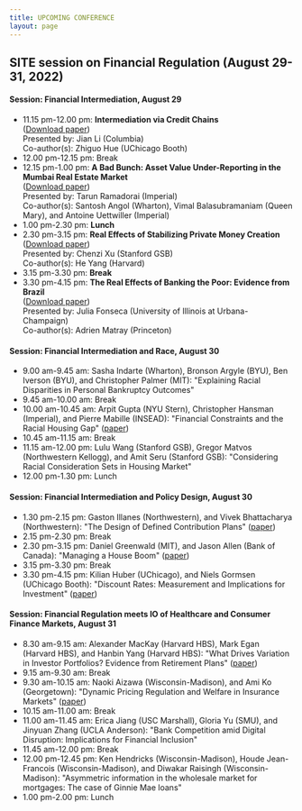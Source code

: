 ```yaml
---
title: UPCOMING CONFERENCE
layout: page
---
```


## SITE session on Financial Regulation (August 29-31, 2022)

#### Session: Financial Intermediation, August 29

* 11.15 pm-12.00 pm: **Intermediation via Credit Chains**\
([Download paper](https://www.nber.org/system/files/working_papers/w29632/w29632.pdf))\
Presented by: Jian Li (Columbia)\
Co-author(s): Zhiguo Hue (UChicago Booth)
* 12.00 pm-12.15 pm: Break
*	12.15 pm-1.00 pm: **A Bad Bunch: Asset Value Under-Reporting in the Mumbai Real Estate Market**\
([Download paper](https://papers.ssrn.com/sol3/papers.cfm?abstract_id=4055401))\
Presented by: Tarun Ramadorai (Imperial)\
Co-author(s): Santosh Angol (Wharton), Vimal Balasubramaniam (Queen Mary), and Antoine Uettwiller (Imperial)
* 1.00 pm-2.30 pm: **Lunch**
*	2.30 pm-3.15 pm: **Real Effects of Stabilizing Private Money Creation**\
([Download paper](https://chenzi-xu.com/docs/nationalbanks_xu_yang.pdf))\
Presented by: Chenzi Xu (Stanford GSB)\
Co-author(s): He Yang (Harvard)
*	3.15 pm-3.30 pm: **Break**
*	3.30 pm-4.15 pm: **The Real Effects of Banking the Poor: Evidence from Brazil**\
([Download paper](https://www.nber.org/system/files/working_papers/w30057/w30057.pdf))\
Presented by: Julia Fonseca (University of Illinois at Urbana-Champaign)\
Co-author(s): Adrien Matray (Princeton)

#### Session: Financial Intermediation and Race, August 30
*	9.00 am-9.45 am: Sasha Indarte (Wharton), Bronson Argyle (BYU), Ben Iverson (BYU), and Christopher Palmer (MIT): "Explaining Racial Disparities in Personal Bankruptcy Outcomes" 
*	9.45 am-10.00 am: Break
*	10.00 am-10.45 am: Arpit Gupta (NYU Stern), Christopher Hansman (Imperial), and Pierre Mabille (INSEAD): "Financial Constraints and the Racial Housing Gap" ([paper](https://papers.ssrn.com/sol3/Delivery.cfm/SSRN_ID4163828_code3174931.pdf?abstractid=3969433&mirid=1))
*	10.45 am-11.15 am: Break
*	11.15 am-12.00 pm: Lulu Wang (Stanford GSB), Gregor Matvos (Northwestern Kellogg), and Amit Seru (Stanford GSB): "Considering Racial Consideration Sets in Housing Market"
*	12.00 pm-1.30 pm: Lunch

#### Session: Financial Intermediation and Policy Design, August 30
*	1.30 pm-2.15 pm: Gaston Illanes (Northwestern), and Vivek Bhattacharya (Northwestern): "The Design of Defined Contribution Plans" ([paper](https://www.nber.org/system/files/working_papers/w29981/w29981.pdf))
*	2.15 pm-2.30 pm: Break
*	2.30 pm-3.15 pm: Daniel Greenwald (MIT), and Jason Allen (Bank of Canada): "Managing a House Boom" ([paper](http://www.dlgreenwald.com/uploads/4/5/2/8/45280895/cdn_draft.pdf))
*	3.15 pm-3.30 pm: Break
*	3.30 pm-4.15 pm: Kilian Huber (UChicago), and Niels Gormsen (UChicago Booth): "Discount Rates: Measurement and Implications for Investment" ([paper](https://kilianhuber.github.io/website/GormsenHuber2022.pdf))

#### Session: Financial Regulation meets IO of Healthcare and Consumer Finance Markets, August 31
*	8.30 am-9.15 am: Alexander MacKay (Harvard HBS), Mark Egan (Harvard HBS), and Hanbin Yang (Harvard HBS): "What Drives Variation in Investor Portfolios? Evidence from Retirement Plans" ([paper](https://alexandermackay.org/files/What%20Drives%20Variation%20in%20Investor%20Portfolios%20-%20Evidence%20from%20Retirement%20Plans.pdf))
*	9.15 am-9.30 am: Break
*	9.30 am-10.15 am: Naoki Aizawa (Wisconsin-Madison), and Ami Ko (Georgetown): "Dynamic Pricing Regulation and Welfare in Insurance Markets" ([paper](http://www.ko-ami.com/uploads/1/0/5/9/105963965/aizawa_ko_nov2021.pdf))
*	10.15 am-11.00 am: Break
*	11.00 am-11.45 am: Erica Jiang (USC Marshall), Gloria Yu (SMU), and Jinyuan Zhang (UCLA Anderson): "Bank Competition amid Digital Disruption: Implications for Financial Inclusion"
*	11.45 am-12.00 pm: Break
*	12.00 pm-12.45 pm: Ken Hendricks (Wisconsin-Madison), Houde Jean-Francois (Wisconsin-Madison), and Diwakar Raisingh (Wisconsin-Madison): "Asymmetric information in the wholesale market for mortgages: The case of Ginnie Mae loans"
*	1.00 pm-2.00 pm: Lunch
